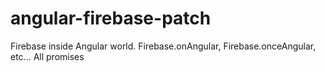 angular-firebase-patch
======================

Firebase inside Angular world. Firebase.onAngular, Firebase.onceAngular, etc... All promises
